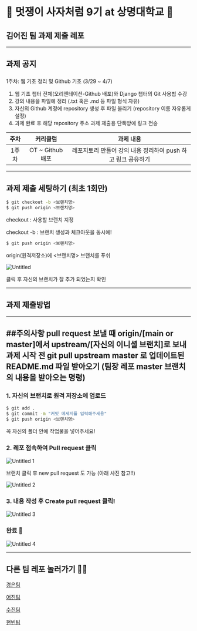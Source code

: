 # 🦁 멋쟁이 사자처럼 9기 at 상명대학교 🦁

## 김어진 팀 과제 제출 레포

---

## 과제 공지

### 
  
  1주차: 웹 기초 정리 및 Github 기초 (3/29 ~ 4/7)

  1. 웹 기초 챕터 전체(오리엔테이션-Github 배포)와 Django 챕터의 Git 사용법 수강
  2. 강의 내용을 파일에 정리 (.txt 혹은 .md 등 파일 형식 자유)
  3. 자신의 Github 계정에 repository 생성 후 파일 올리기 (repository 이름 자유롭게 설정)
  4. 과제 완료 후 해당 repository 주소 과제 제출용 단톡방에 링크 전송


|주차|커리큘럼|과제 내용|
|:---:|:---:|:---:|
|1주차|OT ~ Github 배포|레포지토리 만들어 강의 내용 정리하여 push 하고 링크 공유하기|

---

## 과제 제출 세팅하기 (최초 1회만)


```bash
$ git checkout -b <브랜치명>
$ git push origin <브랜치명>
```

checkout : 사용할  브랜치 지정 

checkout -b : 브랜치 생성과 체크아웃을 동시에! 



```bash
$ git push origin <브랜치명>
```

origin(원격저장소)에 <브랜치명> 브랜치를 푸쉬



![Untitled](https://user-images.githubusercontent.com/62318430/112156918-0aa48000-8c2a-11eb-97e2-389029f76028.png)


클릭 후 자신의 브랜치가 잘 추가 되었는지 확인

---
## 과제 제출방법


---
##주의사항
pull request 보낼 때 origin/[main or master]에서 upstream/[자신의 이니셜 브랜치]로 보내
과제 시작 전 git pull upstream master 로 업데이트된 README.md 파일 받아오기 (팀장 레포 master 브랜치의 내용을 받아오는 명령)
---


### 1. **자신의 브랜치**로 원격 저장소에 업로드

```bash
$ git add .
$ git commit -m "커밋 메세지를 입력해주세용"
$ git push origin <브랜치명>
```

꼭 자신의 폴더 안에 작업물을 넣어주세요! 



### 2. 레포 접속하여 Pull request 클릭

![Untitled 1](https://user-images.githubusercontent.com/62318430/112156593-ba2d2280-8c29-11eb-99c3-dc8baddfebd3.png)


브랜치 클릭 후 new pull request 도 가능 (아래 사진 참고!!)

![Untitled 2](https://user-images.githubusercontent.com/62318430/112156717-db8e0e80-8c29-11eb-9d5a-fd16e9e0862b.png)




### 3. 내용 작성 후 Create pull request 클릭!

![Untitled 3](https://user-images.githubusercontent.com/62318430/112156786-eba5ee00-8c29-11eb-8df7-2cc39e2305d4.png)




### 완료 🎉


![Untitled 4](https://user-images.githubusercontent.com/62318430/112156875-ff515480-8c29-11eb-814c-97bc31a77a8a.png)

---


## 다른 팀 레포 놀러가기 🏄‍♂️

[경은팀](https://github.com/GyeongEun-Kim/Likelion-9th-HW)

[어진팀](https://github.com/mingmeng030/Likelion-9th-HW)

[수진팀](https://github.com/sooziini/likelion9th-assignment)

[현빈팀](https://github.com/myunbongs/LikeLion_9_HW)
